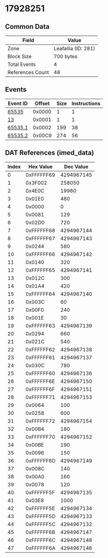 # 17928251

## Common Data

| Field            | Value               |
|------------------|---------------------|
| Zone             | Leafallia (ID: 281) |
| Block Size       | 700 bytes           |
| Total Events     | 4                   |
| References Count | 48                  |

## Events

| Event ID                | Offset   |   Size |   Instructions |
|-------------------------|----------|--------|----------------|
| [65535](./65535.md)     | 0x0000   |      1 |              1 |
| [13](./13.md)           | 0x0001   |      1 |              1 |
| [65535.1](./65535.1.md) | 0x0002   |    199 |             38 |
| [65535.2](./65535.2.md) | 0x00C9   |    274 |             56 |

## DAT References (imed_data)

|   Index | Hex Value   |   Dec Value |
|---------|-------------|-------------|
|       0 | 0xFFFFFF69  |  4294967145 |
|       1 | 0x3F002     |      258050 |
|       2 | 0x4E0C      |       19980 |
|       3 | 0x01E0      |         480 |
|       4 | 0x0000      |           0 |
|       5 | 0x0081      |         129 |
|       6 | 0x02D0      |         720 |
|       7 | 0xFFFFFF68  |  4294967144 |
|       8 | 0xFFFFFF67  |  4294967143 |
|       9 | 0x0244      |         580 |
|      10 | 0xFFFFFF66  |  4294967142 |
|      11 | 0x0140      |         320 |
|      12 | 0xFFFFFF65  |  4294967141 |
|      13 | 0x012C      |         300 |
|      14 | 0x01A4      |         420 |
|      15 | 0xFFFFFF64  |  4294967140 |
|      16 | 0x003C      |          60 |
|      17 | 0x00F0      |         240 |
|      18 | 0x001E      |          30 |
|      19 | 0xFFFFFF63  |  4294967139 |
|      20 | 0x0294      |         660 |
|      21 | 0x021C      |         540 |
|      22 | 0xFFFFFF62  |  4294967138 |
|      23 | 0xFFFFFF61  |  4294967137 |
|      24 | 0x030C      |         780 |
|      25 | 0xFFFFFF60  |  4294967136 |
|      26 | 0xFFFFFF6E  |  4294967150 |
|      27 | 0xFFFFFF6F  |  4294967151 |
|      28 | 0xFFFFFF71  |  4294967153 |
|      29 | 0x0064      |         100 |
|      30 | 0x0258      |         600 |
|      31 | 0xFFFFFF72  |  4294967154 |
|      32 | 0x00B4      |         180 |
|      33 | 0xFFFFFF70  |  4294967152 |
|      34 | 0x00BE      |         190 |
|      35 | 0x0096      |         150 |
|      36 | 0xFFFFFF6D  |  4294967149 |
|      37 | 0x008C      |         140 |
|      38 | 0x00A0      |         160 |
|      39 | 0x0078      |         120 |
|      40 | 0xFFFFFF5F  |  4294967135 |
|      41 | 0x03E8      |        1000 |
|      42 | 0xFFFFFF5E  |  4294967134 |
|      43 | 0xFFFFFF5D  |  4294967133 |
|      44 | 0xFFFFFF5C  |  4294967132 |
|      45 | 0xFFFFFF6B  |  4294967147 |
|      46 | 0xFFFFFF6C  |  4294967148 |
|      47 | 0xFFFFFF6A  |  4294967146 |
